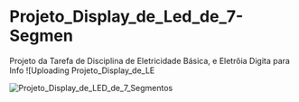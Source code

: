 # Projeto_Display_de_Led_de_7-Segmen
Projeto da Tarefa de Disciplina de Eletricidade Básica, e Eletrôia Digita para Info
![Uploading Projeto_Display_de_LE

![Projeto_Display_de_LED_de_7_Segmentos](https://github.com/user-attachments/assets/9eec8055-4d3a-4ee0-8d12-18627fa1eed5)
